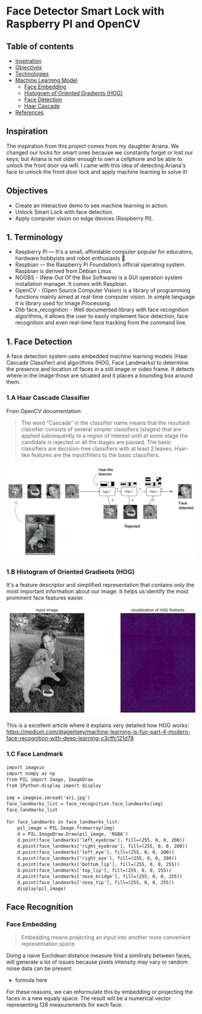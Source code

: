 # Face Detector Smart Lock with Raspberry PI and OpenCV

## Table of contents
- [Inspiration](#inspiration)
- [Objectives](#Objectives)
- [Technologies](#technologies)
- [Machine Learning Model](#prediction-model)
  + [Face Embedding](#FaceEmbedding)
   * [Histogram of Oriented Gradients (HOG)](#twitter-analysis)
  + [Face Detection](#why)
   * [Haar Cascade](#web-scrapping-analysis)
- [References](#references)

## Inspiration
The inspiration from this project comes from my daughter Ariana. We changed our locks for smart ones because we constantly forget or lost our keys; but Ariana is not older enough to own a cellphone and be able to unlock the front door via wifi. I came with this idea of detecting Ariana's face to unlock the front door lock and apply machine learning to solve it!

## Objectives
* Create an interactive demo to see machine learning in action.
* Unlock Smart Lock with face detection.
* Apply computer vision on edge devices (Raspberry PI).

## 1. Terminology
* Raspberry Pi — It's a small, affordable computer popular for educators, hardware hobbyists and robot enthusiasts 🤖
* Raspbian — the Raspberry Pi Foundation’s official operating system. Raspbian is derived from Debian Linux.
* NOOBS - (New Out Of the Box Software) is a GUI operation system installation manager. It comes with Raspbian.
* OpenCV - (Open Source Computer Vision) is a library of programming functions mainly aimed at real-time computer vision. In simple language it is library used for Image Processing.
* Dlib face_recognition - Well documented library with face recognition algorithms, it allows the user to easily implement face detection, face recognition and even real-time face tracking from the command line.

## 1. Face Detection
A face detection system uses embedded machine learning models (Haar Cascade Classifier) and algorithms (HOG, Face Landmarks) to determine the presence and location of faces in a still image or video frame. It detects where in the image those  are situated and it places a bounding box around them.

### 1.A Haar Cascade Classifier
From OpenCV documentation:
> The word “Cascade” in the classifier name means that the resultant classifier consists of several simpler classifiers (stages) that are applied subsequently to a region of interest until at some stage the candidate is rejected or all the stages are passed. The basic classifiers are decision-tree classifiers with at least 2 leaves. Haar-like features are the input/filters to the basic classifiers.
<img src="/img/haar_cascade.png"/>

### 1.B Histogram of Oriented Gradients (HOG) 
It's a feature descriptor and simplified representation that contains only the most important information about our image. It helps us identify the most prominent face features easier.

<img src="/img/hog-vector-ari.png"/>

This is a excellent article where it explains very detailed how HOG works:
https://medium.com/@ageitgey/machine-learning-is-fun-part-4-modern-face-recognition-with-deep-learning-c3cffc121d78

### 1.C Face Landmark

```
import imageio
import numpy as np
from PIL import Image, ImageDraw
from IPython.display import display

img = imageio.imread('ari.jpg') 
face_landmarks_list = face_recognition.face_landmarks(img)
face_landmarks_list

for face_landmarks in face_landmarks_list:
    pil_image = PIL.Image.fromarray(img)
    d = PIL.ImageDraw.Draw(pil_image, 'RGBA')
    d.point(face_landmarks['left_eyebrow'], fill=(255, 0, 0, 200))
    d.point(face_landmarks['right_eyebrow'], fill=(255, 0, 0, 200))
    d.point(face_landmarks['left_eye'], fill=(255, 0, 0, 200))
    d.point(face_landmarks['right_eye'], fill=(255, 0, 0, 200))
    d.point(face_landmarks['bottom_lip'], fill=(255, 0, 0, 255))
    d.point(face_landmarks['top_lip'], fill=(255, 0, 0, 255))
    d.point(face_landmarks['nose_bridge'], fill=(255, 0, 0, 255))
    d.point(face_landmarks['nose_tip'], fill=(255, 0, 0, 255))
    display(pil_image)
```

## Face Recognition

### Face Embedding
> Embedding means projecting an input into another more convenient representation space.

Doing a naive Euclidean distance measure find a similiraty between faces, will generate a lot of issues because pixels intensity may vary or random noise data can be present.

* formula here

For these reasons, we can reformulate this by embedding or projecting the faces in a new equaly space. The result will be a numerical vector representing 128 measurements for each face.
